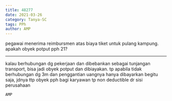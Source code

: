 ```yaml
---
title: 48277
date: 2021-03-26
category: Tanya-SC
tags: PPh
author: AMP
---
```


pegawai menerima reimbursmen atas biaya tiket untuk pulang kampung. apakah obyek potput pph 21?

---

kalau berhubungan dg pekerjaan dan dibebankan sebagai tunjangan transport, bisa jadi obyek potput dan dibiayakan. tp apabila tidak berhubungan dg 3m dan penggantian uangnya hanya dibayarkan begitu saja, jdnya ttp obyek pph bagi karyawan tp non deductible dr sisi perusahaan

`AMP`
